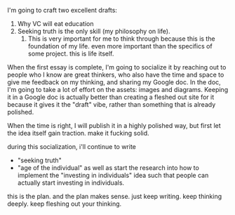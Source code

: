 I'm going to craft two excellent drafts:
1. Why VC will eat education
2. Seeking truth is the only skill (my philosophy on life).
	1. This is very important for me to think through because this is the foundation of my life. even more important than the specifics of some project. this is life itself.

When the first essay is complete, I'm going to socialize it by reaching out to people who I know are great thinkers, who also have the time and space to give me feedback on my thinking, and sharing my Google doc. In the doc, I'm going to take a lot of effort on the assets: images and diagrams. Keeping it in a Google doc is actually better than creating a fleshed out site for it because it gives it the "draft" vibe, rather than something that is already polished. 

When the time is right, I will publish it in a highly polished way, but first let the idea itself gain traction. make it fucking solid.

during this socialization, i'll continue to write 
- "seeking truth"
- "age of the individual"
as well as start the research into how to implement the "investing in individuals" idea such that people can actually start investing in individuals.

this is the plan. and the plan makes sense.
just keep writing. keep thinking deeply. keep fleshing out your thinking.
